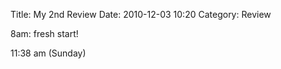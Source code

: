 Title: My 2nd Review
Date: 2010-12-03 10:20
Category: Review

8am: fresh start!


11:38 am (Sunday)
